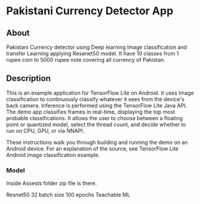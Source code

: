 
# Pakistani Currency Detector App
## About
Pakistani Currency detector using Deep learning Image classification and transfer Learning applying Resenet50 model. It have 10 classes from 1 rupee coin to 5000 rupee note covering all currency of Pakistan.

## Description
This is an example application for TensorFlow Lite on Android. It uses Image classification to continuously classify whatever it sees from the device's back camera. Inference is performed using the TensorFlow Lite Java API. The demo app classifies frames in real-time, displaying the top most probable classifications. It allows the user to choose between a floating point or quantized model, select the thread count, and decide whether to run on CPU, GPU, or via NNAPI.

These instructions walk you through building and running the demo on an Android device. For an explanation of the source, see TensorFlow Lite Android image classification example.

### Model
Inside Assests folder zip file is there.

Resnet50 32 batch size 100 epochs Teachable ML

